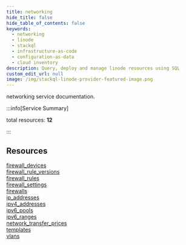 ```yaml
---
title: networking
hide_title: false
hide_table_of_contents: false
keywords:
  - networking
  - linode
  - stackql
  - infrastructure-as-code
  - configuration-as-data
  - cloud inventory
description: Query, deploy and manage linode resources using SQL
custom_edit_url: null
image: /img/stackql-linode-provider-featured-image.png
---
```


networking service documentation.

:::info[Service Summary]

total resources: __12__  

:::

## Resources
<div class="row">
<div class="providerDocColumn">
<a href="/services/networking/firewall_devices/">firewall_devices</a><br />
<a href="/services/networking/firewall_rule_versions/">firewall_rule_versions</a><br />
<a href="/services/networking/firewall_rules/">firewall_rules</a><br />
<a href="/services/networking/firewall_settings/">firewall_settings</a><br />
<a href="/services/networking/firewalls/">firewalls</a><br />
<a href="/services/networking/ip_addresses/">ip_addresses</a>
</div>
<div class="providerDocColumn">
<a href="/services/networking/ipv4_addresses/">ipv4_addresses</a><br />
<a href="/services/networking/ipv6_pools/">ipv6_pools</a><br />
<a href="/services/networking/ipv6_ranges/">ipv6_ranges</a><br />
<a href="/services/networking/network_transfer_prices/">network_transfer_prices</a><br />
<a href="/services/networking/templates/">templates</a><br />
<a href="/services/networking/vlans/">vlans</a>
</div>
</div>